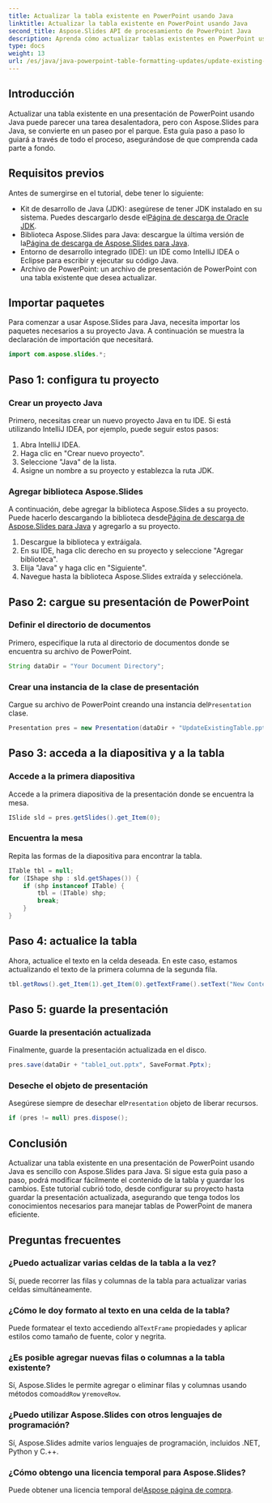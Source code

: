 ```yaml
---
title: Actualizar la tabla existente en PowerPoint usando Java
linktitle: Actualizar la tabla existente en PowerPoint usando Java
second_title: Aspose.Slides API de procesamiento de PowerPoint Java
description: Aprenda cómo actualizar tablas existentes en PowerPoint usando Java con Aspose.Slides. Guía paso a paso, instrucciones detalladas y preguntas frecuentes incluidas.
type: docs
weight: 13
url: /es/java/java-powerpoint-table-formatting-updates/update-existing-table-powerpoint-java/
---
```

## Introducción
Actualizar una tabla existente en una presentación de PowerPoint usando Java puede parecer una tarea desalentadora, pero con Aspose.Slides para Java, se convierte en un paseo por el parque. Esta guía paso a paso lo guiará a través de todo el proceso, asegurándose de que comprenda cada parte a fondo.
## Requisitos previos
Antes de sumergirse en el tutorial, debe tener lo siguiente:
-  Kit de desarrollo de Java (JDK): asegúrese de tener JDK instalado en su sistema. Puedes descargarlo desde el[Página de descarga de Oracle JDK](https://www.oracle.com/java/technologies/javase-jdk11-downloads.html).
-  Biblioteca Aspose.Slides para Java: descargue la última versión de la[Página de descarga de Aspose.Slides para Java](https://releases.aspose.com/slides/java/).
- Entorno de desarrollo integrado (IDE): un IDE como IntelliJ IDEA o Eclipse para escribir y ejecutar su código Java.
- Archivo de PowerPoint: un archivo de presentación de PowerPoint con una tabla existente que desea actualizar.

## Importar paquetes
Para comenzar a usar Aspose.Slides para Java, necesita importar los paquetes necesarios a su proyecto Java. A continuación se muestra la declaración de importación que necesitará.
```java
import com.aspose.slides.*;
```
## Paso 1: configura tu proyecto
### Crear un proyecto Java
Primero, necesitas crear un nuevo proyecto Java en tu IDE. Si está utilizando IntelliJ IDEA, por ejemplo, puede seguir estos pasos:
1. Abra IntelliJ IDEA.
2. Haga clic en "Crear nuevo proyecto".
3. Seleccione "Java" de la lista.
4. Asigne un nombre a su proyecto y establezca la ruta JDK.
### Agregar biblioteca Aspose.Slides
 A continuación, debe agregar la biblioteca Aspose.Slides a su proyecto. Puede hacerlo descargando la biblioteca desde[Página de descarga de Aspose.Slides para Java](https://releases.aspose.com/slides/java/) y agregarlo a su proyecto.
1. Descargue la biblioteca y extráigala.
2. En su IDE, haga clic derecho en su proyecto y seleccione "Agregar biblioteca".
3. Elija "Java" y haga clic en "Siguiente".
4. Navegue hasta la biblioteca Aspose.Slides extraída y selecciónela.
## Paso 2: cargue su presentación de PowerPoint
### Definir el directorio de documentos
Primero, especifique la ruta al directorio de documentos donde se encuentra su archivo de PowerPoint.
```java
String dataDir = "Your Document Directory";
```
### Crear una instancia de la clase de presentación
 Cargue su archivo de PowerPoint creando una instancia del`Presentation` clase.
```java
Presentation pres = new Presentation(dataDir + "UpdateExistingTable.pptx");
```
## Paso 3: acceda a la diapositiva y a la tabla
### Accede a la primera diapositiva
Accede a la primera diapositiva de la presentación donde se encuentra la mesa.
```java
ISlide sld = pres.getSlides().get_Item(0);
```
### Encuentra la mesa
Repita las formas de la diapositiva para encontrar la tabla.
```java
ITable tbl = null;
for (IShape shp : sld.getShapes()) {
    if (shp instanceof ITable) {
        tbl = (ITable) shp;
        break;
    }
}
```
## Paso 4: actualice la tabla
Ahora, actualice el texto en la celda deseada. En este caso, estamos actualizando el texto de la primera columna de la segunda fila.
```java
tbl.getRows().get_Item(1).get_Item(0).getTextFrame().setText("New Content");
```
## Paso 5: guarde la presentación
### Guarde la presentación actualizada
Finalmente, guarde la presentación actualizada en el disco.
```java
pres.save(dataDir + "table1_out.pptx", SaveFormat.Pptx);
```
### Deseche el objeto de presentación
 Asegúrese siempre de desechar el`Presentation` objeto de liberar recursos.
```java
if (pres != null) pres.dispose();
```

## Conclusión
Actualizar una tabla existente en una presentación de PowerPoint usando Java es sencillo con Aspose.Slides para Java. Si sigue esta guía paso a paso, podrá modificar fácilmente el contenido de la tabla y guardar los cambios. Este tutorial cubrió todo, desde configurar su proyecto hasta guardar la presentación actualizada, asegurando que tenga todos los conocimientos necesarios para manejar tablas de PowerPoint de manera eficiente.
## Preguntas frecuentes
### ¿Puedo actualizar varias celdas de la tabla a la vez?
Sí, puede recorrer las filas y columnas de la tabla para actualizar varias celdas simultáneamente.
### ¿Cómo le doy formato al texto en una celda de la tabla?
 Puede formatear el texto accediendo al`TextFrame` propiedades y aplicar estilos como tamaño de fuente, color y negrita.
### ¿Es posible agregar nuevas filas o columnas a la tabla existente?
 Sí, Aspose.Slides le permite agregar o eliminar filas y columnas usando métodos como`addRow` y`removeRow`.
### ¿Puedo utilizar Aspose.Slides con otros lenguajes de programación?
Sí, Aspose.Slides admite varios lenguajes de programación, incluidos .NET, Python y C.++.
### ¿Cómo obtengo una licencia temporal para Aspose.Slides?
 Puede obtener una licencia temporal del[Aspose página de compra](https://purchase.aspose.com/temporary-license/).